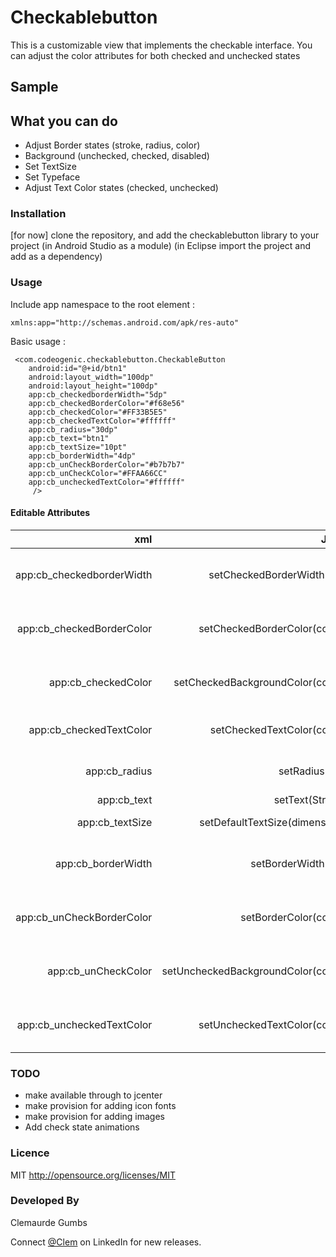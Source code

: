 # Checkablebutton
This is a customizable view that implements the checkable interface.
You can adjust the color attributes for both checked and unchecked
states


## Sample

## What you can do
* Adjust Border states (stroke, radius, color)
* Background (unchecked, checked, disabled)
* Set TextSize
* Set Typeface
* Adjust Text Color states (checked, unchecked)


### Installation

[for now] clone the repository, and add the checkablebutton library to your project (in Android Studio as a module) (in Eclipse import the project and add as a dependency)


### Usage

Include app namespace to the root element :

	xmlns:app="http://schemas.android.com/apk/res-auto"

 Basic usage :

	 <com.codeogenic.checkablebutton.CheckableButton
        android:id="@+id/btn1"
        android:layout_width="100dp"
        android:layout_height="100dp"
        app:cb_checkedborderWidth="5dp"
        app:cb_checkedBorderColor="#f68e56"
        app:cb_checkedColor="#FF33B5E5"
        app:cb_checkedTextColor="#ffffff"
        app:cb_radius="30dp"
        app:cb_text="btn1"
        app:cb_textSize="10pt"
        app:cb_borderWidth="4dp"
        app:cb_unCheckBorderColor="#b7b7b7"
        app:cb_unCheckColor="#FFAA66CC"
        app:cb_uncheckedTextColor="#ffffff"
         />


#### Editable Attributes

|xml    | Java| Description|
|------:|----:|-----------:|
|app:cb_checkedborderWidth|setCheckedBorderWidth(int)|border width in checked state|
|app:cb_checkedBorderColor|setCheckedBorderColor(color)|border color in checked state|
|app:cb_checkedColor|setCheckedBackgroundColor(color)|button color in checked state|
|app:cb_checkedTextColor|setCheckedTextColor(color)|text color in checked state|
|app:cb_radius|setRadius(int)|button corner radius |
|app:cb_text|setText(String)|button text|
|app:cb_textSize|setDefaultTextSize(dimension)|button text size|
|app:cb_borderWidth|setBorderWidth(int)|border width in uncheck state|
|app:cb_unCheckBorderColor|setBorderColor(color)|border color in uncheck state|
|app:cb_unCheckColor|setUncheckedBackgroundColor(color)|button color in uncheck state|
|app:cb_uncheckedTextColor|setUncheckedTextColor(color)|button text color in uncheck state|


### TODO
* make available through to jcenter
* make provision for adding icon fonts
* make provision for adding images
* Add check state animations

### Licence

MIT
http://opensource.org/licenses/MIT

### Developed By

Clemaurde Gumbs

Connect [@Clem](https://www.linkedin.com/in/clemaurdegumbs25/) on LinkedIn for new releases.

